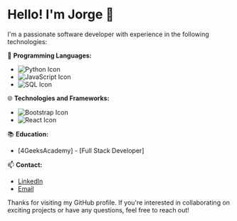 # Hello! I'm Jorge 👋

I'm a passionate software developer with experience in the following technologies:

🚀 **Programming Languages:** 
   - ![Python Icon](https://img.shields.io/badge/Python-3-green)
   - ![JavaScript Icon](https://img.shields.io/badge/JavaScript-ES6-yellow)
   - ![SQL Icon](https://img.shields.io/badge/SQL-Database-blue)

🌐 **Technologies and Frameworks:**
   - ![Bootstrap Icon](https://img.shields.io/badge/Bootstrap-5-purple)
   - ![React Icon](https://img.shields.io/badge/React-16-blue)

📚 **Education:**
   - [4GeeksAcademy] - [Full Stack Developer]

📫 **Contact:**
   - [LinkedIn](www.linkedin.com/in/jorge-luis-muñoz-guerrero)
   - [Email](jorgemunoz1991@gmail.com)

Thanks for visiting my GitHub profile. If you're interested in collaborating on exciting projects or have any questions, feel free to reach out!
